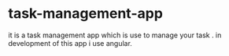 # task-management-app
it is a task management app which is use to manage your task . in development of this app i use angular.
